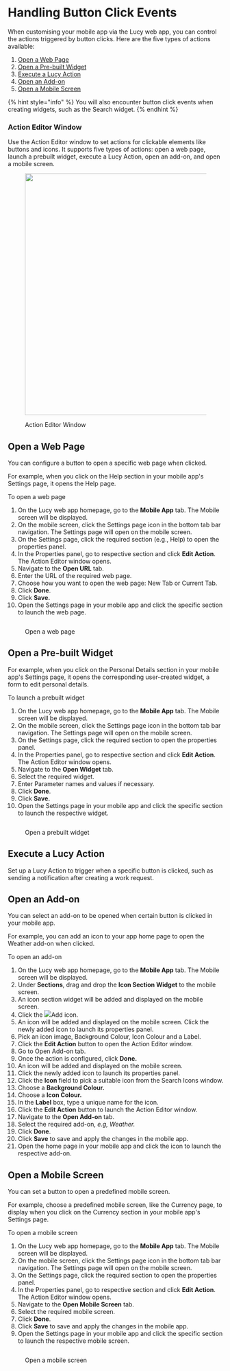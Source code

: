 # Handling Button Click Events

When customising your mobile app via the Lucy web app, you can control the actions triggered by button clicks. Here are the five types of actions available:

1. [Open a Web Page](handling-button-click-events.md#open-a-web-page)
2. [Open a Pre-built Widget](handling-button-click-events.md#open-a-pre-built-widget)
3. [Execute a Lucy Action](handling-button-click-events.md#execute-a-lucy-action)
4. [Open an Add-on](handling-button-click-events.md#open-an-add-on)
5. [Open a Mobile Screen](handling-button-click-events.md#open-a-mobile-screen)

{% hint style="info" %}
You will also encounter button click events when creating widgets, such as the Search widget.
{% endhint %}

### Action Editor Window

Use the Action Editor window to set actions for clickable elements like buttons and icons. It supports five types of actions: open a web page, launch a prebuilt widget, execute a Lucy Action, open an add-on, and open a mobile screen.

<figure><img src="../../.gitbook/assets/Action Editor Window.png" alt="" width="563"><figcaption><p>Action Editor Window</p></figcaption></figure>



## Open a Web Page

You can configure a button to open a specific web page when clicked.

For example, when you click on the Help section in your mobile app's Settings page, it opens the Help page.&#x20;

To open a web page

1. On the Lucy web app homepage, go to the **Mobile App** tab. The Mobile screen will be displayed.
2. On the mobile screen, click the Settings page icon in the bottom tab bar navigation. The Settings page will open on the mobile screen.
3. On the Settings page, click the required section (e.g., Help) to open the properties panel.
4. In the Properties panel, go to respective section and click **Edit Action**. The Action Editor window opens.
5. Navigate to the **Open URL** tab.
6. Enter the URL of the required web page.
7. Choose how you want to open the web page: New Tab or Current Tab.
8. Click **Done**.
9. Click **Save.**
10. Open the Settings page in your mobile app and click the specific section to launch the web page.

<figure><img src="../../.gitbook/assets/Launch a web page_1.png" alt=""><figcaption><p>Open a web page</p></figcaption></figure>

## Open a Pre-built Widget

For example, when you click on the Personal Details section in your mobile app's Settings page, it opens the corresponding user-created widget, a form to edit personal details.

To launch a prebuilt widget

1. On the Lucy web app homepage, go to the **Mobile App** tab. The Mobile screen will be displayed.
2. On the mobile screen, click the Settings page icon in the bottom tab bar navigation. The Settings page will open on the mobile screen.
3. On the Settings page, click the required section to open the properties panel.
4. In the Properties panel, go to respective section and click **Edit Action**. The Action Editor window opens.
5. Navigate to the **Open Widget** tab.
6. Select the required widget.
7. Enter Parameter names and values if necessary.
8. Click **Done**.
9. Click **Save.**
10. Open the Settings page in your mobile app and click the specific section to launch the respective widget.

<figure><img src="../../.gitbook/assets/Launch a Prebuilt Widget_1.png" alt=""><figcaption><p>Open a prebuilt widget</p></figcaption></figure>

## Execute a Lucy Action

Set up a Lucy Action to trigger when a specific button is clicked, such as sending a notification after creating a work request.

## Open an Add-on

You can select an add-on to be opened when certain button is clicked in your mobile app.

For example, you can add an icon to your app home page to open the Weather add-on when clicked.

To open an add-on

1. On the Lucy web app homepage, go to the **Mobile App** tab. The Mobile screen will be displayed.
2. Under **Sections**, drag and drop the **Icon Section Widget** to the mobile screen.
3. An icon section widget will be added and displayed on the mobile screen.
4. Click the ![](<../../.gitbook/assets/Add icon (1).png>)Add icon.
5. An icon will be added and displayed on the mobile screen. Click the newly added icon to launch its properties panel.
6. Pick an icon image, Background Colour, Icon Colour and a Label.
7. Click the **Edit Action** button to open the Action Editor window.
8. Go to Open Add-on tab.
9. Once the action is configured, click **Done.**
10. An icon will be added and displayed on the mobile screen.
11. Click the newly added icon to launch its properties panel.
12. Click the **Icon** field to pick a suitable icon from the Search Icons window.
13. Choose a **Background Colour.**
14. Choose a **Icon Colour.**
15. In the **Label** box, type a unique name for the icon.
16. Click the **Edit Action** button to launch the Action Editor window.
17. Navigate to the **Open Add-on** tab.
18. Select the required add-on, _e.g, Weather._
19. Click **Done**.
20. Click **Save** to save and apply the changes in the mobile app.
21. Open the home page in your mobile app and click the icon to launch the respective add-on.

## Open a Mobile Screen

You can set a button to open a predefined mobile screen.

For example, choose a predefined mobile screen, like the Currency page, to display when you click on the Currency section in your mobile app's Settings page.

To open a mobile screen

1. On the Lucy web app homepage, go to the **Mobile App** tab. The Mobile screen will be displayed.
2. On the mobile screen, click the Settings page icon in the bottom tab bar navigation. The Settings page will open on the mobile screen.
3. On the Settings page, click the required section to open the properties panel.
4. In the Properties panel, go to respective section and click **Edit Action**. The Action Editor window opens.
5. Navigate to the **Open Mobile Screen** tab.
6. Select the required mobile screen.
7. Click **Done**.
8. Click **Save** to save and apply the changes in the mobile app.
9. Open the Settings page in your mobile app and click the specific section to launch the respective mobile screen.

<figure><img src="../../.gitbook/assets/Launch a Mobile screen_1.png" alt=""><figcaption><p>Open a mobile screen</p></figcaption></figure>
